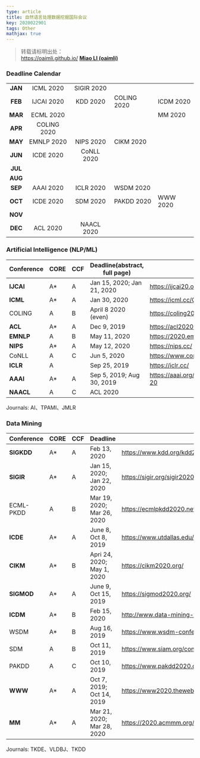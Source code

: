 ```yaml
---
type: article
title: 自然语言处理数据挖掘国际会议
key: 2020022901
tags: Other
mathjax: true
---
```


>转载请标明出处：  
>https://oaimli.github.io/ [**Miao LI (oaimli)**](https://oaimli.github.io)

### [](#header-1)Deadline Calendar

|         |             |            |             |           |
| :-----: | :---------: | :--------: | ----------- | --------- |
| **JAN** |  ICML 2020  | SIGIR 2020 |             |           |
| **FEB** | IJCAI 2020  |  KDD 2020  | COLING 2020 | ICDM 2020 |
| **MAR** |  ECML 2020  |            |             | MM 2020   |
| **APR** | COLING 2020 |            |             |           |
| **MAY** | EMNLP 2020  | NIPS 2020  | CIKM 2020   |           |
| **JUN** |  ICDE 2020  | CoNLL 2020 |             |           |
| **JUL** |             |            |             |           |
| **AUG** |             |            |             |           |
| **SEP** |  AAAI 2020  | ICLR 2020  | WSDM 2020   |           |
| **OCT** |  ICDE 2020  |  SDM 2020  | PAKDD 2020  | WWW 2020  |
| **NOV** |             |            |             |           |
| **DEC** |  ACL 2020   | NAACL 2020 |             |           |

### [](#header-2)Artificial Intelligence (NLP/ML)

| Conference | CORE | CCF  | Deadline(abstract, full page) | Link                                 |
| ---------- | ---- | ---- | ----------------------------- | ------------------------------------ |
| **IJCAI**  | A*   | A    | Jan 15, 2020; Jan 21, 2020    | https://ijcai20.org/                 |
| **ICML**   | A*   | A    | Jan 30, 2020                  | https://icml.cc/Conferences/2020     |
| COLING     | A    | B    | April 8 2020 (even)           | https://coling2020.org/              |
| **ACL**    | A*   | A    | Dec 9, 2019                   | https://acl2020.org/                 |
| **EMNLP**  | A    | B    | May 11, 2020                  | https://2020.emnlp.org/              |
| **NIPS**   | A*   | A    | May 12, 2020                  | https://nips.cc/                     |
| CoNLL      | A    | C    | Jun 5, 2020                   | https://www.conll.org/2020           |
| **ICLR**   | A    |      | Sep 25, 2019                  | https://iclr.cc/                     |
| **AAAI**   | A*   | A    | Sep 5, 2019; Aug 30, 2019     | https://aaai.org/Conferences/AAAI-20 |
| **NAACL**  | A    | C    | ACL 2020                      |                                      |

Journals: AI、TPAMI、JMLR

### [](#header-3)Data Mining

| Conference | CORE | CCF  | Deadline                   | Link                                                 |
| ---------- | ---- | ---- | -------------------------- | ---------------------------------------------------- |
| **SIGKDD** | A*   | A    | Feb 13, 2020               | https://www.kdd.org/kdd2020/                         |
| **SIGIR**  | A*   | A    | Jan 15, 2020; Jan 22, 2020 | https://sigir.org/sigir2020/                         |
| ECML-PKDD  | A    | B    | Mar 19, 2020; Mar 26, 2020 | https://ecmlpkdd2020.net/                            |
| **ICDE**   | A*   | A    | June 8, Oct 8, 2019        | https://www.utdallas.edu/icde/                       |
| **CIKM**   | A*   | B    | Apri 24, 2020; May 1, 2020 | https://cikm2020.org/                                |
| **SIGMOD** | A*   | A    | June 9, Oct 15, 2019       | https://sigmod2020.org/                              |
| **ICDM**   | A*   | B    | Feb 15, 2020               | http://www.data-mining-forum.de/                     |
| WSDM       | A*   | B    | Aug 16, 2019               | https://www.wsdm-conference.org/2020/                |
| SDM        | A    | B    | Oct 11, 2019               | https://www.siam.org/conferences/cm/conference/sdm20 |
| PAKDD      | A    | C    | Oct 10, 2019               | https://www.pakdd2020.org/                           |
| **WWW**    | A*   | A    | Oct 7, 2019; Oct 14, 2019  | https://www2020.thewebconf.org/                      |
| **MM**     | A*   | A    | Mar 21, 2020; Mar 28, 2020 | https://2020.acmmm.org/                              |

Journals: TKDE、VLDBJ、TKDD
